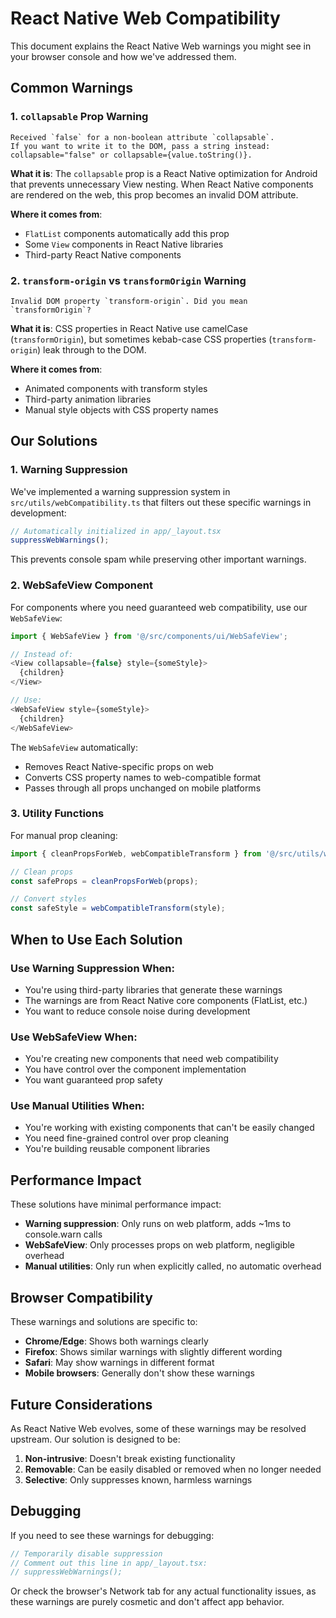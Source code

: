 # React Native Web Compatibility

This document explains the React Native Web warnings you might see in your browser console and how we've addressed them.

## Common Warnings

### 1. `collapsable` Prop Warning

```
Received `false` for a non-boolean attribute `collapsable`.
If you want to write it to the DOM, pass a string instead: collapsable="false" or collapsable={value.toString()}.
```

**What it is**: The `collapsable` prop is a React Native optimization for Android that prevents unnecessary View nesting. When React Native components are rendered on the web, this prop becomes an invalid DOM attribute.

**Where it comes from**: 
- `FlatList` components automatically add this prop
- Some `View` components in React Native libraries
- Third-party React Native components

### 2. `transform-origin` vs `transformOrigin` Warning

```
Invalid DOM property `transform-origin`. Did you mean `transformOrigin`?
```

**What it is**: CSS properties in React Native use camelCase (`transformOrigin`), but sometimes kebab-case CSS properties (`transform-origin`) leak through to the DOM.

**Where it comes from**:
- Animated components with transform styles
- Third-party animation libraries
- Manual style objects with CSS property names

## Our Solutions

### 1. Warning Suppression

We've implemented a warning suppression system in `src/utils/webCompatibility.ts` that filters out these specific warnings in development:

```typescript
// Automatically initialized in app/_layout.tsx
suppressWebWarnings();
```

This prevents console spam while preserving other important warnings.

### 2. WebSafeView Component

For components where you need guaranteed web compatibility, use our `WebSafeView`:

```typescript
import { WebSafeView } from '@/src/components/ui/WebSafeView';

// Instead of:
<View collapsable={false} style={someStyle}>
  {children}
</View>

// Use:
<WebSafeView style={someStyle}>
  {children}
</WebSafeView>
```

The `WebSafeView` automatically:
- Removes React Native-specific props on web
- Converts CSS property names to web-compatible format
- Passes through all props unchanged on mobile platforms

### 3. Utility Functions

For manual prop cleaning:

```typescript
import { cleanPropsForWeb, webCompatibleTransform } from '@/src/utils/webCompatibility';

// Clean props
const safeProps = cleanPropsForWeb(props);

// Convert styles
const safeStyle = webCompatibleTransform(style);
```

## When to Use Each Solution

### Use Warning Suppression When:
- You're using third-party libraries that generate these warnings
- The warnings are from React Native core components (FlatList, etc.)
- You want to reduce console noise during development

### Use WebSafeView When:
- You're creating new components that need web compatibility
- You have control over the component implementation
- You want guaranteed prop safety

### Use Manual Utilities When:
- You're working with existing components that can't be easily changed
- You need fine-grained control over prop cleaning
- You're building reusable component libraries

## Performance Impact

These solutions have minimal performance impact:

- **Warning suppression**: Only runs on web platform, adds ~1ms to console.warn calls
- **WebSafeView**: Only processes props on web platform, negligible overhead
- **Manual utilities**: Only run when explicitly called, no automatic overhead

## Browser Compatibility

These warnings and solutions are specific to:
- **Chrome/Edge**: Shows both warnings clearly
- **Firefox**: Shows similar warnings with slightly different wording
- **Safari**: May show warnings in different format
- **Mobile browsers**: Generally don't show these warnings

## Future Considerations

As React Native Web evolves, some of these warnings may be resolved upstream. Our solution is designed to be:

1. **Non-intrusive**: Doesn't break existing functionality
2. **Removable**: Can be easily disabled or removed when no longer needed
3. **Selective**: Only suppresses known, harmless warnings

## Debugging

If you need to see these warnings for debugging:

```typescript
// Temporarily disable suppression
// Comment out this line in app/_layout.tsx:
// suppressWebWarnings();
```

Or check the browser's Network tab for any actual functionality issues, as these warnings are purely cosmetic and don't affect app behavior. 
